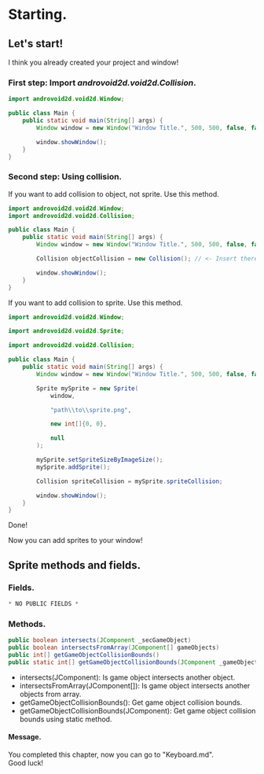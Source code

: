 # Starting.
## Let's start!
I think you already created your project and window!

### First step: Import *androvoid2d.void2d.Collision*.

```java
import androvoid2d.void2d.Window;

public class Main {
    public static void main(String[] args) {
        Window window = new Window("Window Title.", 500, 500, false, false);

        window.showWindow();
    }
}
```

### Second step: Using collision.
If you want to add collision to object, not sprite.
Use this method.

```java
import androvoid2d.void2d.Window;
import androvoid2d.void2d.Collision;

public class Main {
    public static void main(String[] args) {
        Window window = new Window("Window Title.", 500, 500, false, false);

        Collision objectCollision = new Collision(); // <- Insert there your object.

        window.showWindow();
    }
}
```

If you want to add collision to sprite.
Use this method.

```java
import androvoid2d.void2d.Window;

import androvoid2d.void2d.Sprite;

import androvoid2d.void2d.Collision;

public class Main {
    public static void main(String[] args) {
        Window window = new Window("Window Title.", 500, 500, false, false);

        Sprite mySprite = new Sprite(
            window,

            "path\\to\\sprite.png",

            new int[]{0, 0},

            null
        );

        mySprite.setSpriteSizeByImageSize();
        mySprite.addSprite();

        Collision spriteCollision = mySprite.spriteCollision;

        window.showWindow();
    }
}

```

Done!

Now you can add sprites to your window!

## Sprite methods and fields.
### Fields.
```java
* NO PUBLIC FIELDS *
```

### Methods.
```java
public boolean intersects(JComponent _secGameObject)
public boolean intersectsFromArray(JComponent[] gameObjects)
public int[] getGameObjectCollisionBounds()
public static int[] getGameObjectCollisionBounds(JComponent _gameObject)
```

- intersects(JComponent): Is game object intersects another object.
- intersectsFromArray(JComponent[]): Is game object intersects another objects from array.
- getGameObjectCollisionBounds(): Get game object collision bounds.
- getGameObjectCollisionBounds(JComponent): Get game object collision bounds using static method. 

#### Message.
You completed this chapter, now you can go to "Keyboard.md".
<br>Good luck!
